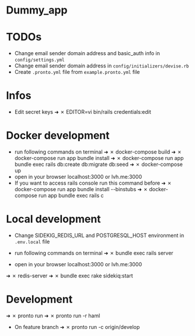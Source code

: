 # Dummy_app

# TODOs
- Change email sender domain address and basic_auth info in `config/settings.yml`
- Change email sender domain address in `config/initializers/devise.rb`
- Create `.pronto.yml` file from `example.pronto.yml` file

# Infos
- Edit secret keys
➜ ✗ EDITOR=vi bin/rails credentials:edit


# Docker development
- run following commands on terminal
➜ ✗ docker-compose build
➜ ✗ docker-compose run app bundle install
➜ ✗ docker-compose run app bundle exec rails db:create db:migrate db:seed
➜ ✗ docker-compose up
- open in your browser localhost:3000 or lvh.me:3000
- If you want to access rails console run this command before
➜ ✗ docker-compose run app bundle install --binstubs
➜ ✗ docker-compose run app bundle exec rails c

# Local development

- Change SIDEKIG_REDIS_URL and POSTGRESQL_HOST environment in `.env.local` file

- run following commands on terminal
➜ ✗ bundle exec rails server
- open in your browser localhost:3000 or lvh.me:3000

➜ ✗ redis-server
➜ ✗ bundle exec rake sidekiq:start

# Development
➜ ✗ pronto run
➜ ✗ pronto run -r haml
- On feature branch
➜ ✗ pronto run -c origin/develop